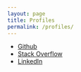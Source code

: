 ```yaml
---
layout: page
title: Profiles
permalink: /profiles/
---
```


- [Github](http://bit.ly/snam-github)  
- [Stack Overflow](http://bit.ly/snam-so)
- [LinkedIn](http://bit.ly/snam-li)  
